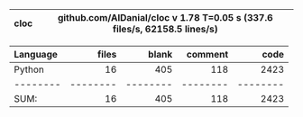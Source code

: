 cloc|github.com/AlDanial/cloc v 1.78  T=0.05 s (337.6 files/s, 62158.5 lines/s)
--- | ---

Language|files|blank|comment|code
:-------|-------:|-------:|-------:|-------:
Python|16|405|118|2423
--------|--------|--------|--------|--------
SUM:|16|405|118|2423
